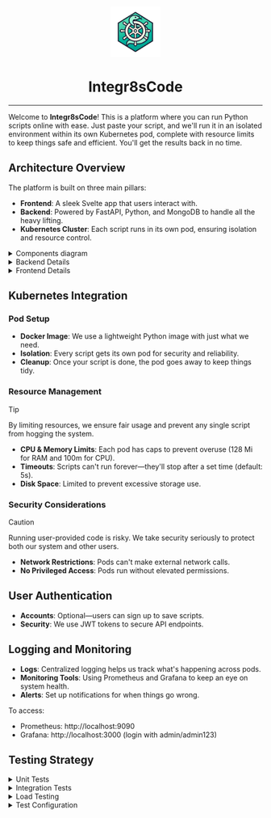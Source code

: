 <p align="center">
 <img src="./files_for_readme/logo.png" alt="Integr8sCode Logo" width="100" height="100">
 <h1 align="center"><b>Integr8sCode</b></h1>
</p>

---

Welcome to **Integr8sCode**! This is a platform where you can run Python scripts online with ease. Just paste your
script, and we'll run it in an isolated environment within its own Kubernetes pod, complete with resource limits to keep
things safe and efficient. You'll get the results back in no time.

## Architecture Overview

The platform is built on three main pillars:

- **Frontend**: A sleek Svelte app that users interact with.
- **Backend**: Powered by FastAPI, Python, and MongoDB to handle all the heavy lifting.
- **Kubernetes Cluster**: Each script runs in its own pod, ensuring isolation and resource control.

<details>
<summary>Components diagram</summary>

```plantuml
@startuml
skin rose
!include <C4/C4_Container>

package "Frontend (Svelte)" {
 [Code Editor] as editor
 [Auth Components] as auth
 [Execution Status] as status
 component "State Management" {
   [Svelte Stores] as stores
 }
}

package "Backend (FastAPI)" {
 [Auth Service] as authService
 [Execution Service] as execService
 [K8s Service] as k8sService
 [MongoDB Service] as dbService
 
 interface "REST API" as api
}

package "Infrastructure" {
 database "MongoDB" {
   [Users]
   [Executions]
   [Saved Scripts]
 }
 
 package "Kubernetes Cluster" {
   [Pod Manager] as podMgr
   frame "Execution Pods" {
     [Pod 1] as pod1
     [Pod 2] as pod2
     [Pod N] as podN
   }
 }
 
 package "Monitoring" {
   [Prometheus]
   [Grafana Dashboards] as grafana
 }
}

' Frontend connections
editor --> api
auth --> api
status --> api
stores --> api

' Backend connections
api --> authService
api --> execService
execService --> k8sService
execService --> dbService
authService --> dbService

' Infrastructure connections
dbService --> MongoDB
k8sService --> podMgr
podMgr --> pod1
podMgr --> pod2
podMgr --> podN

' Monitoring
Prometheus ..> Backend : metrics
Prometheus ..> "Kubernetes Cluster" : metrics
grafana ..> Prometheus : visualize

@enduml
```
</details>

<details>
<summary>Backend Details</summary>

### Script Execution Workflow

Here's how we handle your scripts:

1. **Receive Script**: You send us your code via the `/execute` endpoint.
2. **Spin Up Pod**: We create a Kubernetes pod just for your script.
3. **Run Script**: Your code runs inside this isolated pod.
4. **Capture Output**: We grab any output or errors.
5. **Store Results**: Everything gets saved in MongoDB.
6. **Update Status**: We keep you informed about the execution status.

### Database Design

Our MongoDB setup includes an `executions` collection:

- **Fields**:
   - `execution_id`: Unique ID for each execution.
   - `script`: The code you provided.
   - `output`: What your script printed out.
   - `errors`: Any errors that occurred.
   - `status`: Where your script is in the process (`queued`, `running`, `completed`, `failed`).
   - `created_at` and `updated_at`: Timestamps for tracking.
</details>

<details>
<summary>Frontend Details</summary>

### User Interface Components

Our Svelte app includes:

- **Code Editor**: A place to write or paste your Python code.
- **Run Button**: Kick off the execution.
- **Output Area**: See the results or errors from your script.
- **Status Display**: Know if your script is queued, running, or done.

### State Management

- **Stores**: We use Svelte's built-in stores to keep track of your script and its execution status.
- **API Calls**: Functions that talk to our backend endpoints and handle responses smoothly.
</details>

## Kubernetes Integration

### Pod Setup

- **Docker Image**: We use a lightweight Python image with just what we need.
- **Isolation**: Every script gets its own pod for security and reliability.
- **Cleanup**: Once your script is done, the pod goes away to keep things tidy.

### Resource Management

> [!TIP]
> By limiting resources, we ensure fair usage and prevent any single script from hogging the system.

- **CPU & Memory Limits**: Each pod has caps to prevent overuse (128 Mi for RAM and 100m for CPU).
- **Timeouts**: Scripts can't run forever—they'll stop after a set time (default: 5s).
- **Disk Space**: Limited to prevent excessive storage use.

### Security Considerations

> [!CAUTION]
> Running user-provided code is risky. We take security seriously to protect both our system and other users.

- **Network Restrictions**: Pods can't make external network calls.
- **No Privileged Access**: Pods run without elevated permissions.

## User Authentication

- **Accounts**: Optional—users can sign up to save scripts.
- **Security**: We use JWT tokens to secure API endpoints.

## Logging and Monitoring

- **Logs**: Centralized logging helps us track what's happening across pods.
- **Monitoring Tools**: Using Prometheus and Grafana to keep an eye on system health.
- **Alerts**: Set up notifications for when things go wrong.

To access:

- Prometheus: http://localhost:9090
- Grafana: http://localhost:3000 (login with admin/admin123)

## Testing Strategy

<details>
<summary>Unit Tests</summary>

**Repository Tests**: Testing individual database operations

- Located in `tests/unit/test_repositories/`
- Testing CRUD operations for each model
- Using real MongoDB test instance
- Ensuring data integrity and constraints
- Running with pytest-asyncio for async operations

**Service Tests**: Testing business logic and service layer

- Located in `tests/unit/test_services/`
- Testing service methods independently
- Using actual repositories with test database
- Ensuring proper error handling
- Verifying state changes and data transformations

</details>

<details>
<summary>Integration Tests</summary>

**API Endpoint Tests**: Testing complete HTTP workflows

- Located in `tests/integration/test_api_endpoints.py`
- Testing all REST endpoints
- Using FastAPI TestClient
- Verifying response codes and payloads
- Testing authentication and authorization
- Ensuring proper error responses

**Kubernetes Integration Tests**: Testing pod execution

- Located in `tests/integration/test_k8s_integration.py`
- Testing script execution in pods
- Verifying resource limits and constraints
- Testing cleanup and error scenarios
- Using test Kubernetes cluster

</details>

<details>
<summary>Load Testing</summary>

**Performance Scenarios**: Using Locust for load testing

- Located in `tests/load/`
- Different load profiles:
    - Smoke Test: 1 user, basic functionality
    - Light Load: 10 users, 5 minutes
    - Medium Load: 50 users, 10 minutes
    - Heavy Load: 100 users, 15 minutes
    - Stress Test: 200 users, 30 minutes
- Measuring:
    - Response times
    - Error rates
    - System resource usage
    - Database performance
    - Kubernetes scaling

Main results:

<img src="./files_for_readme/load_testing_results.png">

</details>

<details>
<summary>Test Configuration</summary>

**Environment Setup**:

- `.env.test` for test environment variables
- `pytest.ini` for pytest configuration
- `conftest.py` for shared fixtures
- Docker compose for test dependencies

**Test Database**:

- Separate MongoDB instance for testing
- Fresh database for each test run
- Automated cleanup after tests

**Test Coverage**:

- `pytest-cov` for coverage reporting 
- 92% coverage of core functionality
- Coverage reports in HTML and XML

</details>

